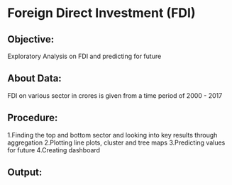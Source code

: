 # Foreign Direct Investment (FDI)

## Objective:
Exploratory Analysis on FDI and predicting for future

## About Data:
FDI on various sector in crores is given from a time period of 2000 - 2017

## Procedure:
1.Finding the top and bottom sector and looking into key results through aggregation
2.Plotting line plots, cluster and tree maps
3.Predicting values for future
4.Creating dashboard

## Output:

